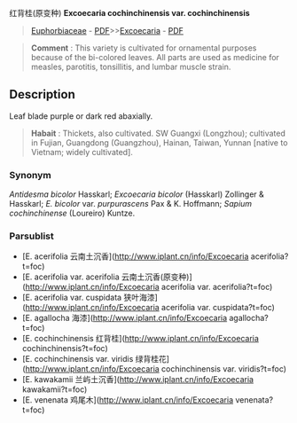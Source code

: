 红背桂(原变种) **Excoecaria cochinchinensis var. cochinchinensis**

> [Euphorbiaceae](http://www.iplant.cn/info/Euphorbiaceae?t=foc) - [PDF](http://www.iplant.cn/foc/pdf/Euphorbiaceae.pdf)>>[Excoecaria](http://www.iplant.cn/info/Excoecaria?t=foc) - [PDF](http://www.iplant.cn/foc/pdf/Excoecaria.pdf)


> **Comment** : 
> This variety is cultivated for ornamental purposes because of the bi-colored leaves. All parts are used as medicine for measles, parotitis, tonsillitis, and lumbar muscle strain.

## Description

Leaf blade purple or dark red abaxially.


> **Habait** : 
> Thickets, also cultivated. SW Guangxi (Longzhou); cultivated in Fujian, Guangdong (Guangzhou), Hainan, Taiwan, Yunnan [native to Vietnam; widely cultivated].

### Synonym
*Antidesma bicolor* Hasskarl; *Excoecaria bicolor* (Hasskarl) Zollinger & Hasskarl; *E. bicolor* var. *purpurascens* Pax & K. Hoffmann; *Sapium cochinchinense* (Loureiro) Kuntze.



### Parsublist

* [E.  acerifolia  云南土沉香](http://www.iplant.cn/info/Excoecaria acerifolia?t=foc)
* [E.  acerifolia var. acerifolia  云南土沉香(原变种)](http://www.iplant.cn/info/Excoecaria acerifolia var. acerifolia?t=foc)
* [E.  acerifolia var. cuspidata  狭叶海漆](http://www.iplant.cn/info/Excoecaria acerifolia var. cuspidata?t=foc)
* [E.  agallocha  海漆](http://www.iplant.cn/info/Excoecaria agallocha?t=foc)
* [E.  cochinchinensis  红背桂](http://www.iplant.cn/info/Excoecaria cochinchinensis?t=foc)
* [E.  cochinchinensis var. viridis  绿背桂花](http://www.iplant.cn/info/Excoecaria cochinchinensis var. viridis?t=foc)
* [E.  kawakamii  兰屿土沉香](http://www.iplant.cn/info/Excoecaria kawakamii?t=foc)
* [E.  venenata  鸡尾木](http://www.iplant.cn/info/Excoecaria venenata?t=foc)
